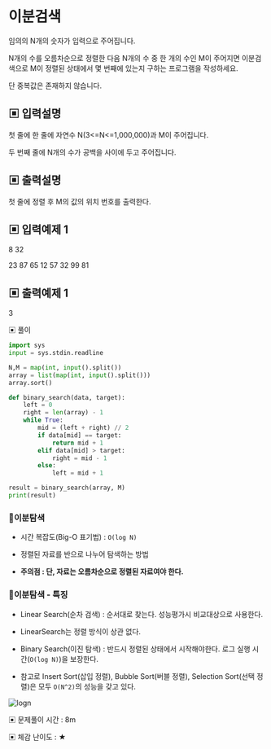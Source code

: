 # 이분검색

임의의 N개의 숫자가 입력으로 주어집니다. 

N개의 수를 오름차순으로 정렬한 다음 N개의 수 중 한 개의 수인 M이 주어지면 이분검색으로 M이 정렬된 상태에서 몇 번째에 있는지 구하는 프로그램을 작성하세요. 

단 중복값은 존재하지 않습니다.

## ▣ 입력설명

첫 줄에 한 줄에 자연수 N(3<=N<=1,000,000)과 M이 주어집니다.

두 번째 줄에 N개의 수가 공백을 사이에 두고 주어집니다.

## ▣ 출력설명

첫 줄에 정렬 후 M의 값의 위치 번호를 출력한다.

## ▣ 입력예제 1

8 32

23 87 65 12 57 32 99 81

## ▣ 출력예제 1

3

▣ 풀이

```python
import sys
input = sys.stdin.readline

N,M = map(int, input().split())
array = list(map(int, input().split()))
array.sort()

def binary_search(data, target):
    left = 0
    right = len(array) - 1
    while True:
        mid = (left + right) // 2
        if data[mid] == target:
            return mid + 1
        elif data[mid] > target:
            right = mid - 1
        else:
            left = mid + 1

result = binary_search(array, M)
print(result)
```

### 📌이분탐색

- 시간 복잡도(Big-O 표기법) : `O(log N)`

- 정렬된 자료를 반으로 나누어 탐색하는 방법

- __주의점 : 단, 자료는 오름차순으로 정렬된 자료여야 한다.__

### 📌이분탐색 - 특징

- Linear Search(순차 검색) : 순서대로 찾는다. 성능평가시 비교대상으로 사용한다.

- LinearSearch는 정렬 방식이 상관 없다.

- Binary Search(이진 탐색) : 반드시 정렬된 상태에서 시작해야한다. 로그 실행 시간(`O(log N)`)을 보장한다.

- 참고로 Insert Sort(삽입 정렬), Bubble Sort(버블 정렬), Selection Sort(선택 정렬)은 모두 `O(N^2)`의 성능을 갖고 있다.

![logn](https://github.com/dnwls16071/TIL/assets/106802375/ff7da49e-d3c6-42d4-a830-a31b687b2a06)

▣ 문제풀이 시간 : 8m

▣ 체감 난이도 : ★
